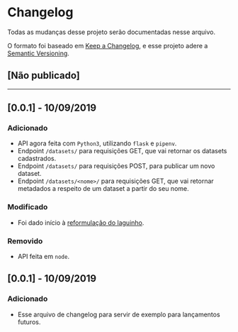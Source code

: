 # Changelog
Todas as mudanças desse projeto serão documentadas nesse arquivo.

O formato foi baseado em [Keep a Changelog](https://keepachangelog.com/pt-BR/1.0.0/),
e esse projeto adere a [Semantic Versioning](https://semver.org/lang/pt-BR/spec/v2.0.0.html).

## [Não publicado]

---

## [0.0.1] - 10/09/2019

### Adicionado

- API agora feita com `Python3`, utilizando `flask` e `pipenv`.
- Endpoint `/datasets/` para requisições GET, que vai retornar os datasets cadastrados.
- Endpoint `/datasets/` para requisições POST, para publicar um novo dataset.
- Endpoint `/datasets/<nome>/` para requisições GET, que vai retornar metadados a respeito de um dataset a partir do seu nome.

### Modificado

- Foi dado início à [reformulação do laguinho](https://github.com/OpenDevUFCG/laguinho-api/issues/31).

### Removido

- API feita em `node`.

## [0.0.1] - 10/09/2019

### Adicionado

- Esse arquivo de changelog para servir de exemplo para lançamentos futuros.
